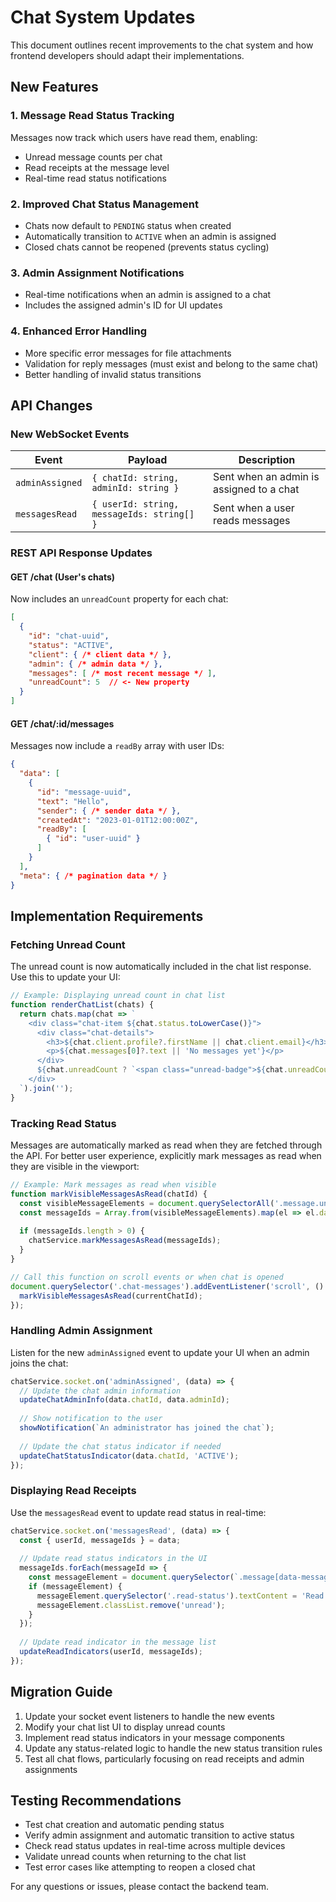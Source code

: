 # Chat System Updates

This document outlines recent improvements to the chat system and how frontend developers should adapt their implementations.

## New Features

### 1. Message Read Status Tracking

Messages now track which users have read them, enabling:

- Unread message counts per chat
- Read receipts at the message level
- Real-time read status notifications

### 2. Improved Chat Status Management

- Chats now default to `PENDING` status when created
- Automatically transition to `ACTIVE` when an admin is assigned
- Closed chats cannot be reopened (prevents status cycling)

### 3. Admin Assignment Notifications

- Real-time notifications when an admin is assigned to a chat
- Includes the assigned admin's ID for UI updates

### 4. Enhanced Error Handling

- More specific error messages for file attachments
- Validation for reply messages (must exist and belong to the same chat)
- Better handling of invalid status transitions

## API Changes

### New WebSocket Events

| Event | Payload | Description |
|-------|---------|-------------|
| `adminAssigned` | `{ chatId: string, adminId: string }` | Sent when an admin is assigned to a chat |
| `messagesRead` | `{ userId: string, messageIds: string[] }` | Sent when a user reads messages |

### REST API Response Updates

#### GET /chat (User's chats)

Now includes an `unreadCount` property for each chat:

```json
[
  {
    "id": "chat-uuid",
    "status": "ACTIVE",
    "client": { /* client data */ },
    "admin": { /* admin data */ },
    "messages": [ /* most recent message */ ],
    "unreadCount": 5  // <- New property
  }
]
```

#### GET /chat/:id/messages

Messages now include a `readBy` array with user IDs:

```json
{
  "data": [
    {
      "id": "message-uuid",
      "text": "Hello",
      "sender": { /* sender data */ },
      "createdAt": "2023-01-01T12:00:00Z",
      "readBy": [
        { "id": "user-uuid" }
      ]
    }
  ],
  "meta": { /* pagination data */ }
}
```

## Implementation Requirements

### Fetching Unread Count

The unread count is now automatically included in the chat list response. Use this to update your UI:

```javascript
// Example: Displaying unread count in chat list
function renderChatList(chats) {
  return chats.map(chat => `
    <div class="chat-item ${chat.status.toLowerCase()}">
      <div class="chat-details">
        <h3>${chat.client.profile?.firstName || chat.client.email}</h3>
        <p>${chat.messages[0]?.text || 'No messages yet'}</p>
      </div>
      ${chat.unreadCount ? `<span class="unread-badge">${chat.unreadCount}</span>` : ''}
    </div>
  `).join('');
}
```

### Tracking Read Status

Messages are automatically marked as read when they are fetched through the API. For better user experience, explicitly mark messages as read when they are visible in the viewport:

```javascript
// Example: Mark messages as read when visible
function markVisibleMessagesAsRead(chatId) {
  const visibleMessageElements = document.querySelectorAll('.message.unread:in-viewport');
  const messageIds = Array.from(visibleMessageElements).map(el => el.dataset.messageId);
  
  if (messageIds.length > 0) {
    chatService.markMessagesAsRead(messageIds);
  }
}

// Call this function on scroll events or when chat is opened
document.querySelector('.chat-messages').addEventListener('scroll', () => {
  markVisibleMessagesAsRead(currentChatId);
});
```

### Handling Admin Assignment

Listen for the new `adminAssigned` event to update your UI when an admin joins the chat:

```javascript
chatService.socket.on('adminAssigned', (data) => {
  // Update the chat admin information
  updateChatAdminInfo(data.chatId, data.adminId);
  
  // Show notification to the user
  showNotification(`An administrator has joined the chat`);
  
  // Update the chat status indicator if needed
  updateChatStatusIndicator(data.chatId, 'ACTIVE');
});
```

### Displaying Read Receipts

Use the `messagesRead` event to update read status in real-time:

```javascript
chatService.socket.on('messagesRead', (data) => {
  const { userId, messageIds } = data;
  
  // Update read status indicators in the UI
  messageIds.forEach(messageId => {
    const messageElement = document.querySelector(`.message[data-message-id="${messageId}"]`);
    if (messageElement) {
      messageElement.querySelector('.read-status').textContent = 'Read';
      messageElement.classList.remove('unread');
    }
  });
  
  // Update read indicator in the message list
  updateReadIndicators(userId, messageIds);
});
```

## Migration Guide

1. Update your socket event listeners to handle the new events
2. Modify your chat list UI to display unread counts
3. Implement read status indicators in your message components
4. Update any status-related logic to handle the new status transition rules
5. Test all chat flows, particularly focusing on read receipts and admin assignments

## Testing Recommendations

- Test chat creation and automatic pending status
- Verify admin assignment and automatic transition to active status
- Check read status updates in real-time across multiple devices
- Validate unread counts when returning to the chat list
- Test error cases like attempting to reopen a closed chat

For any questions or issues, please contact the backend team. 